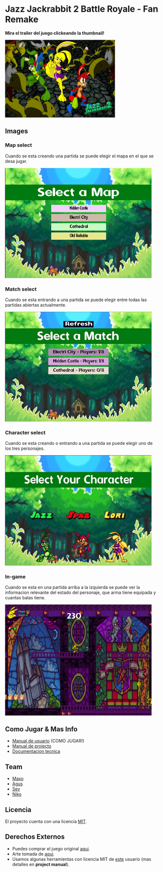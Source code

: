 # Jazz Jackrabbit 2 Battle Royale - Fan Remake

**Mira el trailer del juego clickeando la thumbnail!**

[<img width=360 src="./docs/img/thumb.jpg" alt="TRAILER" />](https://www.youtube.com/watch?v=yL4jmEFELbI)

## Images

### Map select

Cuando se esta creando una partida se puede elegir el mapa en el que se desa jugar.

<img width=480 src="./docs/img/map.png" alt="img" />

### Match select

Cuando se esta entrando a una partida se puede elegir entre todas las partidas abiertas actualmente.

<img width=480 src="./docs/img/match.jpg" alt="img" />

### Character select

Cuando se esta creando o entrando a una partida se puede elegir uno de los tres personajes.

<img width=480 src="./docs/img/select.gif" alt="img" />

### In-game

Cuando se esta en una partida arriba a la izquierda se puede ver la informacion relevante del estado del personaje, que arma tiene equipada y cuantas balas tiene.

<img width=480 src="./docs/img/ingame.png" alt="img" />

## Como Jugar & Mas Info

- [Manual de usuario](./docs/user_manual.md) (COMO JUGAR!)
- [Manual de projecto](./docs/project_manual.md)
- [Documentacion tecnica](./docs/documentation.md)

## Team

- [Maxo](https://github.com/maxogod)
- [Agus](https://github.com/agustinbarbalase)
- [Sev](https://github.com/SantiSev)
- [Niko](https://github.com/nrsanchezfiuba)

## Licencia

El proyecto cuenta con una licencia [MIT](./LICENSE).

## Derechos Externos

* Puedes comprar el juego original [aqui](https://www.gog.com/en/game/jazz_jackrabbit_2_collection).
* Arte tomada de [aqui](https://www.spriters-resource.com/pc_computer/jazzjackrabbit2thesecretfiles/).
* Usamos algunas herramientas con licencia MIT de [este](https://github.com/eldipa) usuario (mas detalles en **project manual**).
